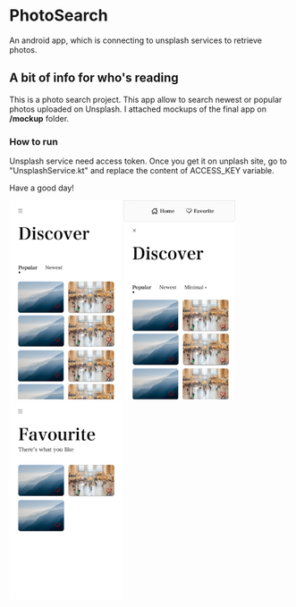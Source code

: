 # PhotoSearch

An android app, which is connecting to unsplash services to retrieve photos.

## A bit of info for who's reading

This is a photo search project. This app allow to search newest or popular photos uploaded on Unsplash.
I attached mockups of the final app on **/mockup** folder.

### How to run

Unsplash service need access token. Once you get it on unplash site, go to "UnsplashService.kt" and replace the content of ACCESS_KEY variable.

Have a good day!

<img src="https://github.com/federicoviceconti/PhotoSearch/blob/master/mockup/home_page-1.png" alt="mockup home page 1" width="200">
<img src="https://github.com/federicoviceconti/PhotoSearch/blob/master/mockup/home_page-2.png" alt="mockup home page 2" width="200">
<img src="https://github.com/federicoviceconti/PhotoSearch/blob/master/mockup/home_page_favorite-3.png" alt="mockup favorite home page" width="200">
